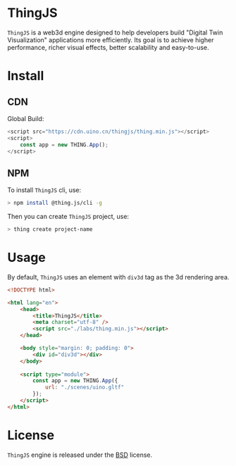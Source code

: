 # ThingJS

`ThingJS` is a web3d engine designed to help developers build "Digital Twin Visualization" applications more efficiently. Its goal is to achieve higher performance, richer visual effects, better scalability and easy-to-use.

# Install
<!-- install -->

## CDN
Global Build:
```javascript
<script src="https://cdn.uino.cn/thingjs/thing.min.js"></script>
<script>
    const app = new THING.App();
</script>
```

## NPM 
To install `ThingJS` cli, use:
```bash
> npm install @thing.js/cli -g
```
Then you can create `ThingJS` project, use:
```bash
> thing create project-name
```

# Usage
By default, `ThingJS` uses an element with `div3d` tag as the 3d rendering area.
```html
<!DOCTYPE html>

<html lang="en">
    <head>
        <title>ThingJS</title>
        <meta charset="utf-8" />
        <script src="./labs/thing.min.js"></script>
    </head>

    <body style="margin: 0; padding: 0">
        <div id="div3d"></div>
    </body>
    
    <script type="module">
        const app = new THING.App({
            url: "./scenes/uino.gltf"
        });
    </script>
</html>
```

# License 

`ThingJS` engine is released under the [BSD](https://github.com/UINOSOFT/thingjs/blob/40f5a60d5e3e5f44a9013de036a1e064323409c6/LICENSE) license. 
